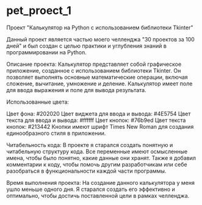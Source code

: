# pet_proect_1

Проект "Калькулятор на Python с использованием библиотеки Tkinter"

Данный проект является частью моего челленджа "30 проектов за 100 дней" и был создан с целью практики и углубления знаний в программировании на Python.

Описание проекта:
Калькулятор представляет собой графическое приложение, созданное с использованием библиотеки Tkinter. Он позволяет выполнять основные математические операции, включая сложение, вычитание, умножение и деление. Калькулятор имеет поле для ввода выражения и поле для вывода результата.

Использованные цвета:

Цвет фона: #202020
Цвет виджета для ввода и вывода: #4E5754
Цвет текста для ввода и вывода: #ffffff
Цвет кнопок: #76b9ed
Цвет текста кнопок: #213442
Кнопки имеют шрифт Times New Roman для создания единообразного стиля в приложении.

Читабельность кода:
В проекте я старался создать понятную и читабельную структуру кода. Все переменные имеют осмысленные имена, чтобы было понятно, какие данные они хранят. Также я добавил комментарии к коду, чтобы помочь другим разработчикам или себе разобраться в функциональности каждой части программы.

Время выполнения проекта:
На создание данного калькулятора у меня ушло меньше одного дня. Я старался создать его эффективно и оптимально, чтобы достичь поставленной цели в рамках челленджа.

